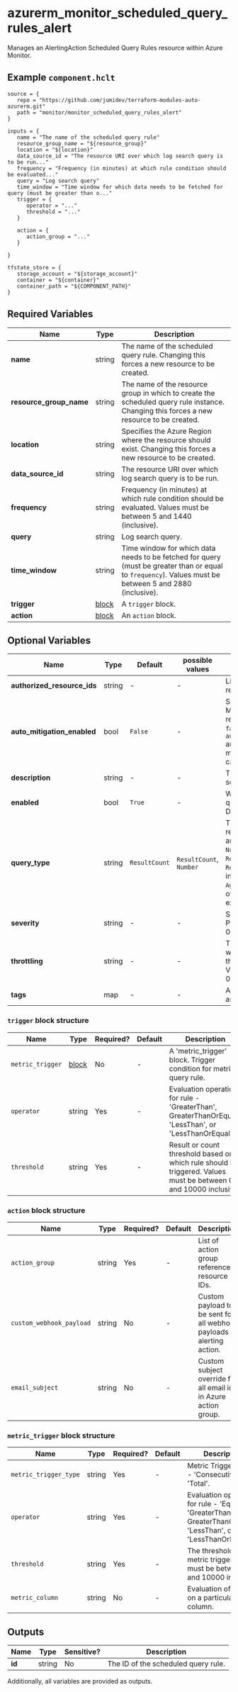 # azurerm_monitor_scheduled_query_rules_alert

Manages an AlertingAction Scheduled Query Rules resource within Azure Monitor.

## Example `component.hclt`

```hcl
source = {
   repo = "https://github.com/jumidev/terraform-modules-auto-azurerm.git"   
   path = "monitor/monitor_scheduled_query_rules_alert"   
}

inputs = {
   name = "The name of the scheduled query rule"   
   resource_group_name = "${resource_group}"   
   location = "${location}"   
   data_source_id = "The resource URI over which log search query is to be run..."   
   frequency = "Frequency (in minutes) at which rule condition should be evaluated..."   
   query = "Log search query"   
   time_window = "Time window for which data needs to be fetched for query (must be greater than o..."   
   trigger = {
      operator = "..."      
      threshold = "..."      
   }
   
   action = {
      action_group = "..."      
   }
   
}

tfstate_store = {
   storage_account = "${storage_account}"   
   container = "${container}"   
   container_path = "${COMPONENT_PATH}"   
}

```

## Required Variables

| Name | Type |  Description |
| ---- | --------- |  ----------- |
| **name** | string |  The name of the scheduled query rule. Changing this forces a new resource to be created. | 
| **resource_group_name** | string |  The name of the resource group in which to create the scheduled query rule instance. Changing this forces a new resource to be created. | 
| **location** | string |  Specifies the Azure Region where the resource should exist. Changing this forces a new resource to be created. | 
| **data_source_id** | string |  The resource URI over which log search query is to be run. | 
| **frequency** | string |  Frequency (in minutes) at which rule condition should be evaluated. Values must be between 5 and 1440 (inclusive). | 
| **query** | string |  Log search query. | 
| **time_window** | string |  Time window for which data needs to be fetched for query (must be greater than or equal to `frequency`). Values must be between 5 and 2880 (inclusive). | 
| **trigger** | [block](#trigger-block-structure) |  A `trigger` block. | 
| **action** | [block](#action-block-structure) |  An `action` block. | 

## Optional Variables

| Name | Type |  Default  |  possible values |  Description |
| ---- | --------- |  ----------- | ----------- | ----------- |
| **authorized_resource_ids** | string |  -  |  -  |  List of Resource IDs referred into query. | 
| **auto_mitigation_enabled** | bool |  `False`  |  -  |  Should the alerts in this Metric Alert be auto resolved? Defaults to `false`. -> **NOTE** `auto_mitigation_enabled` and `throttling` are mutually exclusive and cannot both be set. | 
| **description** | string |  -  |  -  |  The description of the scheduled query rule. | 
| **enabled** | bool |  `True`  |  -  |  Whether this scheduled query rule is enabled. Default is `true`. | 
| **query_type** | string |  `ResultCount`  |  `ResultCount`, `Number`  |  The type of query results. Possible values are `ResultCount` and `Number`. Default is `ResultCount`. If set to `ResultCount`, `query` must include an `AggregatedValue` column of a numeric type, for example, `Heartbeat | summarize AggregatedValue = count() by bin(TimeGenerated, 5m)`. | 
| **severity** | string |  -  |  -  |  Severity of the alert. Possible values include: 0, 1, 2, 3, or 4. | 
| **throttling** | string |  -  |  -  |  Time (in minutes) for which Alerts should be throttled or suppressed. Values must be between 0 and 10000 (inclusive). | 
| **tags** | map |  -  |  -  |  A mapping of tags to assign to the resource. | 

### `trigger` block structure

| Name | Type | Required? | Default | Description |
| ---- | ---- | --------- | ------- | ----------- |
| `metric_trigger` | [block](#metric_trigger-block-structure) | No | - | A 'metric_trigger' block. Trigger condition for metric query rule. |
| `operator` | string | Yes | - | Evaluation operation for rule - 'GreaterThan', GreaterThanOrEqual', 'LessThan', or 'LessThanOrEqual'. |
| `threshold` | string | Yes | - | Result or count threshold based on which rule should be triggered. Values must be between 0 and 10000 inclusive. |

### `action` block structure

| Name | Type | Required? | Default | Description |
| ---- | ---- | --------- | ------- | ----------- |
| `action_group` | string | Yes | - | List of action group reference resource IDs. |
| `custom_webhook_payload` | string | No | - | Custom payload to be sent for all webhook payloads in alerting action. |
| `email_subject` | string | No | - | Custom subject override for all email ids in Azure action group. |

### `metric_trigger` block structure

| Name | Type | Required? | Default | Description |
| ---- | ---- | --------- | ------- | ----------- |
| `metric_trigger_type` | string | Yes | - | Metric Trigger Type - 'Consecutive' or 'Total'. |
| `operator` | string | Yes | - | Evaluation operation for rule - 'Equal', 'GreaterThan', GreaterThanOrEqual', 'LessThan', or 'LessThanOrEqual'. |
| `threshold` | string | Yes | - | The threshold of the metric trigger. Values must be between 0 and 10000 inclusive. |
| `metric_column` | string | No | - | Evaluation of metric on a particular column. |



## Outputs

| Name | Type | Sensitive? | Description |
| ---- | ---- | --------- | --------- |
| **id** | string | No  | The ID of the scheduled query rule. | 

Additionally, all variables are provided as outputs.
